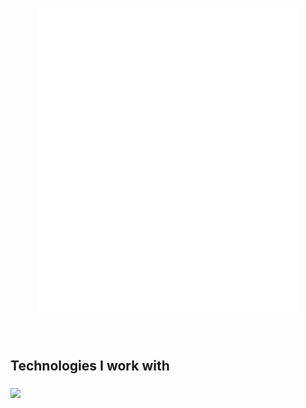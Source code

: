 ###

<div align="center">
<!-- <img src="https://github-readme-stats.vercel.app/api?username=ukashazia&theme=swift&hide_border=true&include_all_commits=true&count_private=true&custom_title=My%20stats" height="170" > -->
<!--   <img src="https://github-readme-streak-stats.herokuapp.com/?user=ukashazia&theme=swift&hide_border=true"  alt="" height="170"/>    -->
  <img src="https://raw.githubusercontent.com/ukashazia/github-stats/master/generated/overview.svg#gh-dark-mode-only" height="242" />
  <img src="https://raw.githubusercontent.com/ukashazia/github-stats/master/generated/languages.svg#gh-dark-mode-only" height="242"/>
  </div>
  
###

<br>
<h2 align="left">Technologies I work with</h2>

<!-- <img align="right" height="150" src="https://media.giphy.com/media/L1R1tvI9svkIWwpVYr/giphy.gif"  /> -->

###

<div align="left">
<!--   <img src="https://cdn.jsdelivr.net/gh/devicons/devicon/icons/javascript/javascript-original.svg" height="100" width="110" alt="javascript logo"  />
  <img src="https://cdn.jsdelivr.net/gh/devicons/devicon/icons/html5/html5-original.svg" height="100" width="110" alt="html5 logo"  />
  <img src="https://cdn.jsdelivr.net/gh/devicons/devicon/icons/css3/css3-original.svg" height="100" width="110" alt="css3 logo"  />
  <img src="https://cdn.jsdelivr.net/gh/devicons/devicon/icons/bootstrap/bootstrap-original.svg" height="100" width="110" alt="bootstrap logo"  />
  <img src="https://cdn.jsdelivr.net/gh/devicons/devicon/icons/tailwindcss/tailwindcss-original-wordmark.svg" height="100" width="110" alt="tailwindcss logo"  /> -->
<!--   (https://skillicons.dev/icons?i=aws,gcp,azure,react,vue,flutter&perline=3)](https://skillicons.dev) -->
  <img src="https://skillicons.dev/icons?i=css,html,js,tailwind,elixir,postgres,vscode,git,webpack,linux" />
</div>

###
<br>

###

<!-- <img src="https://raw.githubusercontent.com/ukashazia/ukashazia/output/snake.svg" alt="Snake animaton" /> -->
<!-- ![Snake animation](https://github.com/ukashazia/ukashazia/blob/output/github-contribution-grid-snake.svg) -->

###
